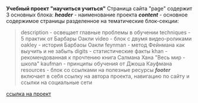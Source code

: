 **Учебный проект "научиться учиться"**
Страница сайта "page" содержит 3 основных блока:
***header*** - наименование проекта
***content*** - основное содержимое страницы разделенное на тематические блок-секции:
> description - освещает главные проблемы в обучении
> techniques - 5 практик от Барбары Оакли
> video - блок с двумя видео-роликами 
> oakley -  история Барбаоы Оакли
> feynman - метод Фейнмана как выучить и не забыть
> digits - статистические факты
> khan - рекомендованная к прочтению книга Салмана Хана "Весь мир - школа"
> kaufman - принципы обучения от Джоша Кауфмана
> resources - блок со ссылками на полезные ресурсы
***footer***
включает в себя ссылку на автора проекта, навигацию по сайту и ссылки на социальные сети

[ссылка на проект](https://Shalyagina.github.io/how-to-learn-plus)
